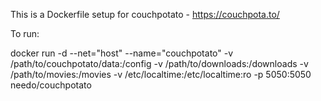 This is a Dockerfile setup for couchpotato - https://couchpota.to/

To run:

docker run -d --net="host" --name="couchpotato" -v /path/to/couchpotato/data:/config -v /path/to/downloads:/downloads -v /path/to/movies:/movies -v /etc/localtime:/etc/localtime:ro -p 5050:5050 needo/couchpotato
